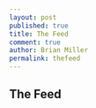 ```yaml
---
layout: post
published: true
title: The Feed
comment: true
author: Brian Miller
permalink: thefeed
---
```


## The Feed

<script async src="https://d36hc0p18k1aoc.cloudfront.net/public/js/modules/tintembed.js"></script><div class="tintup" data-id="crdschurch" data-columns="" data-expand="true" style="height:1500px;width:100%;"></div>
